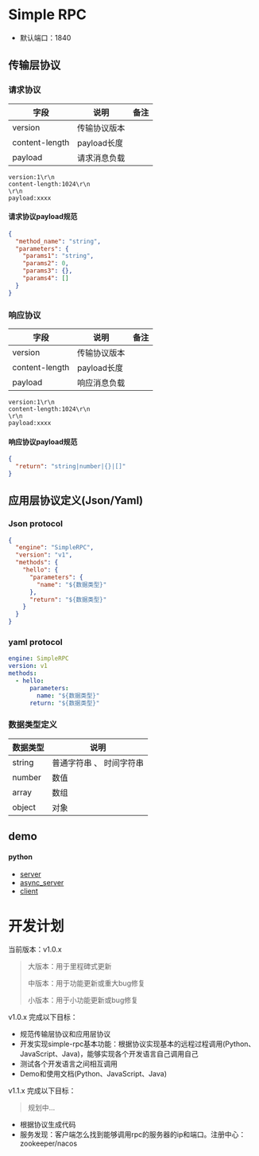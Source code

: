 # Simple RPC

- 默认端口：1840

## 传输层协议

### 请求协议

| 字段             | 说明        | 备注  |
|----------------|-----------|-----|
| version        | 传输协议版本    |     |
| content-length | payload长度 |     |
| payload        | 请求消息负载    |     |

```text
version:1\r\n
content-length:1024\r\n
\r\n
payload:xxxx
```

#### 请求协议payload规范

```json
{
  "method_name": "string",
  "parameters": {
    "params1": "string",
    "params2": 0,
    "params3": {},
    "params4": []
  }
}
```

### 响应协议

| 字段             | 说明        | 备注  |
|----------------|-----------|-----|
| version        | 传输协议版本    |     |
| content-length | payload长度 |     |
| payload        | 响应消息负载    |     |

```text
version:1\r\n
content-length:1024\r\n
\r\n
payload:xxxx
```

#### 响应协议payload规范

```json
{
  "return": "string|number|{}|[]"
}
```

## 应用层协议定义(Json/Yaml)

### Json protocol

```json
{
  "engine": "SimpleRPC",
  "version": "v1",
  "methods": {
    "hello": {
      "parameters": {
        "name": "${数据类型}"
      },
      "return": "${数据类型}"
    }
  }
}
```

### yaml protocol

```yaml
engine: SimpleRPC
version: v1
methods:
  - hello:
      parameters:
        name: "${数据类型}"
      return: "${数据类型}"  
```

### 数据类型定义

| 数据类型   | 说明            |
|--------|---------------|
| string | 普通字符串 、 时间字符串 |
| number | 数值            |
| array  | 数组            |
| object | 对象            |

## demo

#### python

- [server](/simple-rpc-python/demo/py_server.py)
- [async_server](/simple-rpc-python/demo/async_py_server.py)
- [client](/simple-rpc-python/demo/py_client.py)

# 开发计划

当前版本：v1.0.x

> 大版本：用于里程碑式更新
>
> 中版本：用于功能更新或重大bug修复
>
> 小版本：用于小功能更新或bug修复


v1.0.x 完成以下目标：

- 规范传输层协议和应用层协议
- 开发实现simple-rpc基本功能：根据协议实现基本的远程过程调用(Python、JavaScript、Java)，能够实现各个开发语言自己调用自己
- 测试各个开发语言之间相互调用
- Demo和使用文档(Python、JavaScript、Java)

v1.1.x 完成以下目标：

> 规划中...

- 根据协议生成代码
- 服务发现：客户端怎么找到能够调用rpc的服务器的ip和端口。注册中心：zookeeper/nacos